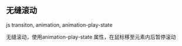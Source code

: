 
## 无缝滚动

js transiton, animation, animation-play-state

无缝滚动，使用animation-play-state 属性，在鼠标移至元素内后暂停滚动

<CodeDemo :collapse="true">
  <template slot="code-template">
    <<< @/docs/.vuepress/examples/MoveLoop.vue?template
  </template>
  <template slot="code-script">
    <<< @/docs/.vuepress/examples/MoveLoop.vue?script
  </template>
  <template slot="code-style">
    <<< @/docs/.vuepress/examples/MoveLoop.vue?style
  </template>
  <MoveLoop slot="demo"/>
</CodeDemo>
